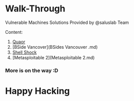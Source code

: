 # Walk-Through
Vulnerable Machines Solutions Provided by @saluslab Team

Content:
1) [Quaor](Quaor.md)
2) [BSide Vancover](BSides Vancouver .md)
3) [Shell Shock](ShellShock.md)
4) [Metasploitable 2](Metasploitable 2.md)

### More is on the way :D 
# Happy Hacking

